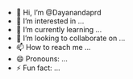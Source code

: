 - 👋 Hi, I’m @Dayanandaprd
- 👀 I’m interested in ...
- 🌱 I’m currently learning ...
- 💞️ I’m looking to collaborate on ...
- 📫 How to reach me ...
- 😄 Pronouns: ...
- ⚡ Fun fact: ...

<!---
Dayanandaprd/Dayanandaprd is a ✨ special ✨ repository because its `README.md` (this file) appears on your GitHub profile.
You can click the Preview link to take a look at your changes.
--->
